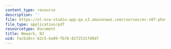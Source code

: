 ```yaml
---
content_type: resource
description: ''
file: https://ol-ocw-studio-app-qa.s3.amazonaws.com/courses/ec-s07-photovoltaic-solar-energy-systems-fall-2004/facb10ccb2c5be89fb7682f2531fd9d7_MITEC_S07F04_newark_nj.pdf
file_type: application/pdf
resourcetype: Document
title: Newark, NJ
uid: facb10cc-b2c5-be89-fb76-82f2531fd9d7
---
```

